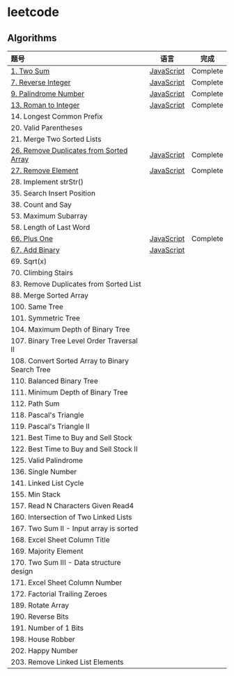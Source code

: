# leetcode
## Algorithms

| 题号 | 语言 | 完成 |
| :------| :------: | :------: |
| <a href="https://leetcode.com/problems/two-sum">1. Two Sum</a> | <a href="./Algorithms/Easy/1. Two Sum.html">JavaScript</a> | Complete |
| <a href="https://leetcode.com/problems/reverse-integer/">7. Reverse Integer</a> | <a href="./Algorithms/Easy/7. Reverse Integer.html">JavaScript</a> | Complete |
| <a href="https://leetcode.com/problems/palindrome-number/">9. Palindrome Number</a> | <a href="./Algorithms/Easy/9. Palindrome Number.html">JavaScript</a> | Complete |
| <a href="https://leetcode.com/problems/roman-to-integer/">13. Roman to Integer</a> | <a href="./Algorithms/Easy/13. Roman to Integer.html">JavaScript</a> | Complete |
| 14. Longest Common Prefix |  |  |
| 20. Valid Parentheses |  |  |
| 21. Merge Two Sorted Lists |  |  |
| <a href="https://leetcode.com/problems/remove-duplicates-from-sorted-array/">26. Remove Duplicates from Sorted Array</a> | <a href="./Algorithms/Easy/26. Remove Duplicates from Sorted Array.html">JavaScript</a> | Complete |
| <a href="https://leetcode.com/problems/remove-element/">27. Remove Element</a> | <a href="./Algorithms/Easy/27. Remove Element.html">JavaScript</a> | Complete |
| 28. Implement strStr() |  |  |
| 35. Search Insert Position |  |  |
| 38. Count and Say |  |  |
| 53. Maximum Subarray |  |  |
| 58. Length of Last Word |  |  |
| <a href="https://leetcode.com/problems/plus-one/add-binary/">66. Plus One</a> | <a href="./Algorithms/Easy/66. Plus One.html">JavaScript</a> | Complete |
| <a href="https://leetcode.com/problems/add-binary/">67. Add Binary</a> | <a href="./Algorithms/Easy/67. Add Binary.html">JavaScript</a> |  |
| 69. Sqrt(x) |  |  |
| 70. Climbing Stairs |  |  |
| 83. Remove Duplicates from Sorted List |  |  |
| 88. Merge Sorted Array |  |  |
| 100. Same Tree |  |  |
| 101. Symmetric Tree |  |  |
| 104. Maximum Depth of Binary Tree |  |  |
| 107. Binary Tree Level Order Traversal II |  |  |
| 108. Convert Sorted Array to Binary Search Tree |  |  |
| 110. Balanced Binary Tree |  |  |
| 111. Minimum Depth of Binary Tree |  |  |
| 112. Path Sum |  |  |
| 118. Pascal's Triangle |  |  |
| 119. Pascal's Triangle II |  |  |
| 121. Best Time to Buy and Sell Stock |  |  |
| 122. Best Time to Buy and Sell Stock II |  |  |
| 125. Valid Palindrome |  |  |
| 136. Single Number |  |  |
| 141. Linked List Cycle |  |  |
| 155. Min Stack |  |  |
| 157. Read N Characters Given Read4 |  |  |
| 160. Intersection of Two Linked Lists |  |  |
| 167. Two Sum II - Input array is sorted |  |  |
| 168. Excel Sheet Column Title |  |  |
| 169. Majority Element |  |  |
| 170. Two Sum III - Data structure design |  |  |
| 171. Excel Sheet Column Number |  |  |
| 172. Factorial Trailing Zeroes |  |  |
| 189. Rotate Array |  |  |
| 190. Reverse Bits |  |  |
| 191. Number of 1 Bits |  |  |
| 198. House Robber |  |  |
| 202. Happy Number |  |  |
| 203. Remove Linked List Elements |  |  |




